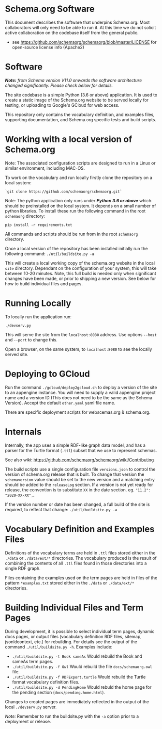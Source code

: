 
Schema.org Software
===================

This document describes the software that underpins Schema.org. Most collaborators will only need to be able to run 
it. At this time we do not solicit active collaboration on the codebase itself from the general public.

* see https://github.com/schemaorg/schemaorg/blob/master/LICENSE for open-source license info (Apache2)

Software 
========

*__Note:__ from Schema version V11.0 onwards the software architecture changed significantly. Please check below for details.*

The site codebase is a simple Python (3.6 or above) application. It is used to create a static image of the Schema.org website to be served locally for testing, or uploading to Google's GCloud for web access.

This repository only contains the vocabulary definition, and examples files, supporting documentation, and Schema.org specific tests and build scripts.

Working with a local version of Schema.org
==========================================

Note: The associated configuration scripts are designed to run in a Linux or similar environment, including MAC-OS. 

To work on the vocabulary and run locally firstly clone the repository on a local system:

    `git clone https://github.com/schemaorg/schemaorg.git`
    

Note: The python application only runs under **_Python 3.6 or above_** which should be preinstalled on the local system.
It depends on a small number of python libraries. To install these run the following command in the root `schemaorg` directory:

    pip install -r requirements.txt

All commands and scripts should be run from in the root `schemaorg` directory.

Once a local version of the repository has been installed initially run the following command:
    `./util/buildsite.py -a`

This will create a local working copy of the schema.org website in the local `site` directory. Dependant on the configuration of your system, this will take between 10-20 minutes. Note, this full build is needed only when significant changes have been made, or prior to shipping a new version.  See below for how to build individual files and pages.

Running Locally
===============

To locally run the application run:

`./devserv.py`  

This will serve the site from the `localhost:8080` address. Use options `--host` and `--port` to change this.

Open a browser, on the same system, to `localhost:8080` to see the locally served site.

Deploying to GCloud
===================

Run the command `./gcloud/deploy2gcloud.sh` to deploy a version of the site to an appengine instance.  You will need to supply a valid appengine project name and a version ID (This does not need to be the same as the Schema Version).  Accept the default `other.yaml` yaml file name.

There are specific deployment scripts for webscemas.org & schema.org.

Internals
=========

Internally, the app uses a simple RDF-like graph data model, and has a parser for 
the Turtle format (`.ttl`) subset that we use to represent schemas. 

See also wiki: https://github.com/schemaorg/schemaorg/wiki/Contributing

The build scripts use a single configuration file `versions.json` to control the version of schema.org release that is built.  To change that version the `schemaversion` value should be set to the new version and a matching entry should be added to the `releaseLog` section.  If a version is not yet ready for release, the convention is to substitute `XX` in the date section.  eg. `"11.2": "2020-XX-XX",`.

If the version number or date has been changed, a full build of the site is required, to reflect that change:
    `./util/buildsite.py -a`

Vocabulary Definition and Examples Files
========================================

Definitions of the vocabulary terms are held in `.ttl` files stored either in the `./data` or `./data/ext/*` directories.  The vocabulary produced is the result of combining the contents of all `.ttl` files found in those directories into a single RDF graph.

Files containing the examples used on the term pages are held in files of the pattern `*examples.txt` stored either in the `./data` or `./data/ext/*` directories. 

Building Individual Files and Term Pages
========================================

During development, it is possible to select individual term pages, dynamic docs pages, or output files (vocabulary definition RDF files, sitemap, jsonldcontext, etc.) for rebuilding.  For details see the output of the command `./util/buildsite.py -h`.  Examples include:
* `./util/buildsite.py -t Book sameAs`  Would rebuild the Book and sameAs term pages.
* `./util/buildsite.py -f Owl` Would rebuild the file `docs/schemaorg.owl` file.
* `./util/buildsite.py -f RDFExport.turtle` Would rebuild the Turtle format vocabulary definition files.
* `./util/buildsite.py -d PendingHome` Would rebuld the home page for the pending section (`docs/pending.home.html`).

Changes to created pages are immediately reflected in the output of the local `./devserv.py` server.

_Note:_ Remember to run the buildsite.py with the `-a` option prior to a deployment or release.
